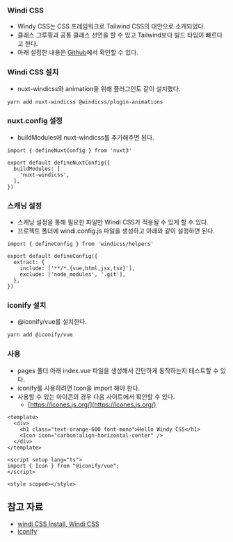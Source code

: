 ### Windi CSS

- Windy CSS는 CSS 프레임워크로 Tailwind CSS의 대안으로 소개되었다.
- 클래스 그루핑과 공통 클래스 선언을 할 수 있고 Tailwind보다 빌드 타임이 빠르다고 한다.
- 아래 설정한 내용은 [Github](https://github.com/greeng00se/nuxt3-starter)에서 확인할 수 있다.

### Windi CSS 설치

- nuxt-windicss와 animation을 위해 플러그인도 같이 설치했다.

```bash
yarn add nuxt-windicss @windicss/plugin-animations
```

### nuxt.config 설정

- buildModules에 nuxt-windicss를 추가해주면 된다.

```tsx
import { defineNuxtConfig } from 'nuxt3'

export default defineNuxtConfig({
  buildModules: [
    'nuxt-windicss',
  ],
})
```

### 스캐닝 설정

- 스캐닝 설정을 통해 필요한 파일만 Windi CSS가 적용될 수 있게 할 수 있다.
- 프로젝트 폴더에 windi.config.js 파일을 생성하고 아래와 같이 설정하면 된다.

```tsx
import { defineConfig } from 'windicss/helpers'

export default defineConfig({
  extract: {
    include: ['**/*.{vue,html,jsx,tsx}'],
    exclude: ['node_modules', '.git'],
  },
})
```

### iconify 설치

- @iconify/vue를 설치한다.

```bash
yarn add @iconify/vue
```

### 사용

- pages 폴더 아래 index.vue 파일을 생성해서 간단하게 동작하는지 테스트할 수 있다.
- iconify를 사용하려면 Icon을 import 해야 한다.
- 사용할 수 있는 아이콘의 경우 다음 사이트에서 확인할 수 있다.
    - [https://icones.js.org/](https://icones.js.org/)

```tsx
<template>
  <div>
    <h1 class="text-orange-600 font-mono">Hello Windy CSS</h1>
    <Icon icon="carbon:align-horizontal-center" />
  </div>
</template>

<script setup lang="ts">
import { Icon } from "@iconify/vue";
</script>

<style scoped></style>
```

## 참고 자료

- [windi CSS Install, Windi CSS](https://windicss.org/integrations/nuxt.html)
- [iconify](https://github.com/iconify/iconify)